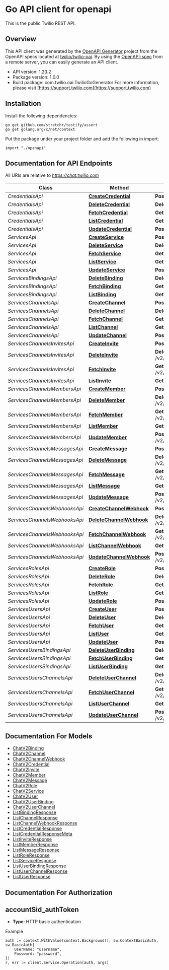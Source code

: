# Go API client for openapi

This is the public Twilio REST API.

## Overview
This API client was generated by the [OpenAPI Generator](https://openapi-generator.tech) project from the OpenAPI specs located at [twilio/twilio-oai](https://github.com/twilio/twilio-oai/tree/main/spec).  By using the [OpenAPI-spec](https://www.openapis.org/) from a remote server, you can easily generate an API client.

- API version: 1.23.2
- Package version: 1.0.0
- Build package: com.twilio.oai.TwilioGoGenerator
For more information, please visit [https://support.twilio.com](https://support.twilio.com)

## Installation

Install the following dependencies:

```shell
go get github.com/stretchr/testify/assert
go get golang.org/x/net/context
```

Put the package under your project folder and add the following in import:

```golang
import "./openapi"
```

## Documentation for API Endpoints

All URIs are relative to *https://chat.twilio.com*

Class | Method | HTTP request | Description
------------ | ------------- | ------------- | -------------
*CredentialsApi* | [**CreateCredential**](docs/CredentialsApi.md#createcredential) | **Post** /v2/Credentials | 
*CredentialsApi* | [**DeleteCredential**](docs/CredentialsApi.md#deletecredential) | **Delete** /v2/Credentials/{Sid} | 
*CredentialsApi* | [**FetchCredential**](docs/CredentialsApi.md#fetchcredential) | **Get** /v2/Credentials/{Sid} | 
*CredentialsApi* | [**ListCredential**](docs/CredentialsApi.md#listcredential) | **Get** /v2/Credentials | 
*CredentialsApi* | [**UpdateCredential**](docs/CredentialsApi.md#updatecredential) | **Post** /v2/Credentials/{Sid} | 
*ServicesApi* | [**CreateService**](docs/ServicesApi.md#createservice) | **Post** /v2/Services | 
*ServicesApi* | [**DeleteService**](docs/ServicesApi.md#deleteservice) | **Delete** /v2/Services/{Sid} | 
*ServicesApi* | [**FetchService**](docs/ServicesApi.md#fetchservice) | **Get** /v2/Services/{Sid} | 
*ServicesApi* | [**ListService**](docs/ServicesApi.md#listservice) | **Get** /v2/Services | 
*ServicesApi* | [**UpdateService**](docs/ServicesApi.md#updateservice) | **Post** /v2/Services/{Sid} | 
*ServicesBindingsApi* | [**DeleteBinding**](docs/ServicesBindingsApi.md#deletebinding) | **Delete** /v2/Services/{ServiceSid}/Bindings/{Sid} | 
*ServicesBindingsApi* | [**FetchBinding**](docs/ServicesBindingsApi.md#fetchbinding) | **Get** /v2/Services/{ServiceSid}/Bindings/{Sid} | 
*ServicesBindingsApi* | [**ListBinding**](docs/ServicesBindingsApi.md#listbinding) | **Get** /v2/Services/{ServiceSid}/Bindings | 
*ServicesChannelsApi* | [**CreateChannel**](docs/ServicesChannelsApi.md#createchannel) | **Post** /v2/Services/{ServiceSid}/Channels | 
*ServicesChannelsApi* | [**DeleteChannel**](docs/ServicesChannelsApi.md#deletechannel) | **Delete** /v2/Services/{ServiceSid}/Channels/{Sid} | 
*ServicesChannelsApi* | [**FetchChannel**](docs/ServicesChannelsApi.md#fetchchannel) | **Get** /v2/Services/{ServiceSid}/Channels/{Sid} | 
*ServicesChannelsApi* | [**ListChannel**](docs/ServicesChannelsApi.md#listchannel) | **Get** /v2/Services/{ServiceSid}/Channels | 
*ServicesChannelsApi* | [**UpdateChannel**](docs/ServicesChannelsApi.md#updatechannel) | **Post** /v2/Services/{ServiceSid}/Channels/{Sid} | 
*ServicesChannelsInvitesApi* | [**CreateInvite**](docs/ServicesChannelsInvitesApi.md#createinvite) | **Post** /v2/Services/{ServiceSid}/Channels/{ChannelSid}/Invites | 
*ServicesChannelsInvitesApi* | [**DeleteInvite**](docs/ServicesChannelsInvitesApi.md#deleteinvite) | **Delete** /v2/Services/{ServiceSid}/Channels/{ChannelSid}/Invites/{Sid} | 
*ServicesChannelsInvitesApi* | [**FetchInvite**](docs/ServicesChannelsInvitesApi.md#fetchinvite) | **Get** /v2/Services/{ServiceSid}/Channels/{ChannelSid}/Invites/{Sid} | 
*ServicesChannelsInvitesApi* | [**ListInvite**](docs/ServicesChannelsInvitesApi.md#listinvite) | **Get** /v2/Services/{ServiceSid}/Channels/{ChannelSid}/Invites | 
*ServicesChannelsMembersApi* | [**CreateMember**](docs/ServicesChannelsMembersApi.md#createmember) | **Post** /v2/Services/{ServiceSid}/Channels/{ChannelSid}/Members | 
*ServicesChannelsMembersApi* | [**DeleteMember**](docs/ServicesChannelsMembersApi.md#deletemember) | **Delete** /v2/Services/{ServiceSid}/Channels/{ChannelSid}/Members/{Sid} | 
*ServicesChannelsMembersApi* | [**FetchMember**](docs/ServicesChannelsMembersApi.md#fetchmember) | **Get** /v2/Services/{ServiceSid}/Channels/{ChannelSid}/Members/{Sid} | 
*ServicesChannelsMembersApi* | [**ListMember**](docs/ServicesChannelsMembersApi.md#listmember) | **Get** /v2/Services/{ServiceSid}/Channels/{ChannelSid}/Members | 
*ServicesChannelsMembersApi* | [**UpdateMember**](docs/ServicesChannelsMembersApi.md#updatemember) | **Post** /v2/Services/{ServiceSid}/Channels/{ChannelSid}/Members/{Sid} | 
*ServicesChannelsMessagesApi* | [**CreateMessage**](docs/ServicesChannelsMessagesApi.md#createmessage) | **Post** /v2/Services/{ServiceSid}/Channels/{ChannelSid}/Messages | 
*ServicesChannelsMessagesApi* | [**DeleteMessage**](docs/ServicesChannelsMessagesApi.md#deletemessage) | **Delete** /v2/Services/{ServiceSid}/Channels/{ChannelSid}/Messages/{Sid} | 
*ServicesChannelsMessagesApi* | [**FetchMessage**](docs/ServicesChannelsMessagesApi.md#fetchmessage) | **Get** /v2/Services/{ServiceSid}/Channels/{ChannelSid}/Messages/{Sid} | 
*ServicesChannelsMessagesApi* | [**ListMessage**](docs/ServicesChannelsMessagesApi.md#listmessage) | **Get** /v2/Services/{ServiceSid}/Channels/{ChannelSid}/Messages | 
*ServicesChannelsMessagesApi* | [**UpdateMessage**](docs/ServicesChannelsMessagesApi.md#updatemessage) | **Post** /v2/Services/{ServiceSid}/Channels/{ChannelSid}/Messages/{Sid} | 
*ServicesChannelsWebhooksApi* | [**CreateChannelWebhook**](docs/ServicesChannelsWebhooksApi.md#createchannelwebhook) | **Post** /v2/Services/{ServiceSid}/Channels/{ChannelSid}/Webhooks | 
*ServicesChannelsWebhooksApi* | [**DeleteChannelWebhook**](docs/ServicesChannelsWebhooksApi.md#deletechannelwebhook) | **Delete** /v2/Services/{ServiceSid}/Channels/{ChannelSid}/Webhooks/{Sid} | 
*ServicesChannelsWebhooksApi* | [**FetchChannelWebhook**](docs/ServicesChannelsWebhooksApi.md#fetchchannelwebhook) | **Get** /v2/Services/{ServiceSid}/Channels/{ChannelSid}/Webhooks/{Sid} | 
*ServicesChannelsWebhooksApi* | [**ListChannelWebhook**](docs/ServicesChannelsWebhooksApi.md#listchannelwebhook) | **Get** /v2/Services/{ServiceSid}/Channels/{ChannelSid}/Webhooks | 
*ServicesChannelsWebhooksApi* | [**UpdateChannelWebhook**](docs/ServicesChannelsWebhooksApi.md#updatechannelwebhook) | **Post** /v2/Services/{ServiceSid}/Channels/{ChannelSid}/Webhooks/{Sid} | 
*ServicesRolesApi* | [**CreateRole**](docs/ServicesRolesApi.md#createrole) | **Post** /v2/Services/{ServiceSid}/Roles | 
*ServicesRolesApi* | [**DeleteRole**](docs/ServicesRolesApi.md#deleterole) | **Delete** /v2/Services/{ServiceSid}/Roles/{Sid} | 
*ServicesRolesApi* | [**FetchRole**](docs/ServicesRolesApi.md#fetchrole) | **Get** /v2/Services/{ServiceSid}/Roles/{Sid} | 
*ServicesRolesApi* | [**ListRole**](docs/ServicesRolesApi.md#listrole) | **Get** /v2/Services/{ServiceSid}/Roles | 
*ServicesRolesApi* | [**UpdateRole**](docs/ServicesRolesApi.md#updaterole) | **Post** /v2/Services/{ServiceSid}/Roles/{Sid} | 
*ServicesUsersApi* | [**CreateUser**](docs/ServicesUsersApi.md#createuser) | **Post** /v2/Services/{ServiceSid}/Users | 
*ServicesUsersApi* | [**DeleteUser**](docs/ServicesUsersApi.md#deleteuser) | **Delete** /v2/Services/{ServiceSid}/Users/{Sid} | 
*ServicesUsersApi* | [**FetchUser**](docs/ServicesUsersApi.md#fetchuser) | **Get** /v2/Services/{ServiceSid}/Users/{Sid} | 
*ServicesUsersApi* | [**ListUser**](docs/ServicesUsersApi.md#listuser) | **Get** /v2/Services/{ServiceSid}/Users | 
*ServicesUsersApi* | [**UpdateUser**](docs/ServicesUsersApi.md#updateuser) | **Post** /v2/Services/{ServiceSid}/Users/{Sid} | 
*ServicesUsersBindingsApi* | [**DeleteUserBinding**](docs/ServicesUsersBindingsApi.md#deleteuserbinding) | **Delete** /v2/Services/{ServiceSid}/Users/{UserSid}/Bindings/{Sid} | 
*ServicesUsersBindingsApi* | [**FetchUserBinding**](docs/ServicesUsersBindingsApi.md#fetchuserbinding) | **Get** /v2/Services/{ServiceSid}/Users/{UserSid}/Bindings/{Sid} | 
*ServicesUsersBindingsApi* | [**ListUserBinding**](docs/ServicesUsersBindingsApi.md#listuserbinding) | **Get** /v2/Services/{ServiceSid}/Users/{UserSid}/Bindings | 
*ServicesUsersChannelsApi* | [**DeleteUserChannel**](docs/ServicesUsersChannelsApi.md#deleteuserchannel) | **Delete** /v2/Services/{ServiceSid}/Users/{UserSid}/Channels/{ChannelSid} | 
*ServicesUsersChannelsApi* | [**FetchUserChannel**](docs/ServicesUsersChannelsApi.md#fetchuserchannel) | **Get** /v2/Services/{ServiceSid}/Users/{UserSid}/Channels/{ChannelSid} | 
*ServicesUsersChannelsApi* | [**ListUserChannel**](docs/ServicesUsersChannelsApi.md#listuserchannel) | **Get** /v2/Services/{ServiceSid}/Users/{UserSid}/Channels | 
*ServicesUsersChannelsApi* | [**UpdateUserChannel**](docs/ServicesUsersChannelsApi.md#updateuserchannel) | **Post** /v2/Services/{ServiceSid}/Users/{UserSid}/Channels/{ChannelSid} | 


## Documentation For Models

 - [ChatV2Binding](docs/ChatV2Binding.md)
 - [ChatV2Channel](docs/ChatV2Channel.md)
 - [ChatV2ChannelWebhook](docs/ChatV2ChannelWebhook.md)
 - [ChatV2Credential](docs/ChatV2Credential.md)
 - [ChatV2Invite](docs/ChatV2Invite.md)
 - [ChatV2Member](docs/ChatV2Member.md)
 - [ChatV2Message](docs/ChatV2Message.md)
 - [ChatV2Role](docs/ChatV2Role.md)
 - [ChatV2Service](docs/ChatV2Service.md)
 - [ChatV2User](docs/ChatV2User.md)
 - [ChatV2UserBinding](docs/ChatV2UserBinding.md)
 - [ChatV2UserChannel](docs/ChatV2UserChannel.md)
 - [ListBindingResponse](docs/ListBindingResponse.md)
 - [ListChannelResponse](docs/ListChannelResponse.md)
 - [ListChannelWebhookResponse](docs/ListChannelWebhookResponse.md)
 - [ListCredentialResponse](docs/ListCredentialResponse.md)
 - [ListCredentialResponseMeta](docs/ListCredentialResponseMeta.md)
 - [ListInviteResponse](docs/ListInviteResponse.md)
 - [ListMemberResponse](docs/ListMemberResponse.md)
 - [ListMessageResponse](docs/ListMessageResponse.md)
 - [ListRoleResponse](docs/ListRoleResponse.md)
 - [ListServiceResponse](docs/ListServiceResponse.md)
 - [ListUserBindingResponse](docs/ListUserBindingResponse.md)
 - [ListUserChannelResponse](docs/ListUserChannelResponse.md)
 - [ListUserResponse](docs/ListUserResponse.md)


## Documentation For Authorization



## accountSid_authToken

- **Type**: HTTP basic authentication

Example

```golang
auth := context.WithValue(context.Background(), sw.ContextBasicAuth, sw.BasicAuth{
    UserName: "username",
    Password: "password",
})
r, err := client.Service.Operation(auth, args)
```

